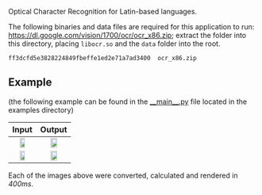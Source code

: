 Optical Character Recognition for Latin-based languages.

The following binaries and data files are required for this application to run: https://dl.google.com/vision/1700/ocr/ocr_x86.zip; extract the folder into this directory, placing `libocr.so` and the `data` folder into the root.

```
ff3dcfd5e3828224849fbeffe1ed2e71a7ad3400  ocr_x86.zip
```

## Example

(the following example can be found in the [\_\_main\_\_.py](https://github.com/meme/mognet/blob/master/example/__main__.py) file located in the examples directory)

|Input|Output|
|-|-|
|<center><img src="https://github.com/meme/mognet/blob/master/example/dracula_p361.jpg?raw=true" width="50%" /></center>|<center><img src="https://github.com/meme/mognet/blob/master/example/dracula_p361_output.jpg?raw=true" width="50%" /></center>|
|<center><img src="https://github.com/meme/mognet/blob/master/example/Wege_der_parlamentarischen_Demokratie.jpg?raw=true" width="50%"/></center>|<center><img src="https://github.com/meme/mognet/blob/master/example/Wege_der_parlamentarischen_Demokratie_output.jpg?raw=true" width="50%"/></center>|

Each of the images above were converted, calculated and rendered in *400ms*.
